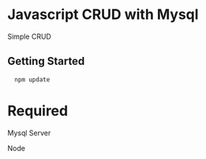 # Javascript CRUD with Mysql
Simple CRUD

## Getting Started
   
      npm update



# Required
 Mysql Server
 
 Node
 
 
 

    
    
    
    

